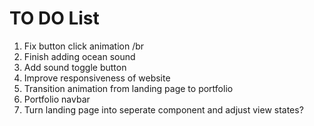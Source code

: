 # TO DO List

1. Fix button click animation /br
2. Finish adding ocean sound
3. Add sound toggle button
4. Improve responsiveness of website
5. Transition animation from landing page to portfolio
6. Portfolio navbar
7. Turn landing page into seperate component and adjust view states?
